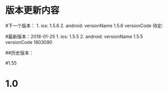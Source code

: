 版本更新内容
===
#下一个版本：
       1. ios: 1.5.6
       2. android:  versionName 1.5.6    versionCode   待定:
  
#最新版本：2018-01-25
      1. ios: 1.5.5
       2. android:  versionName 1.5.5    versionCode   1803090
  
       
##历史版本：

#1.55

# 1.0